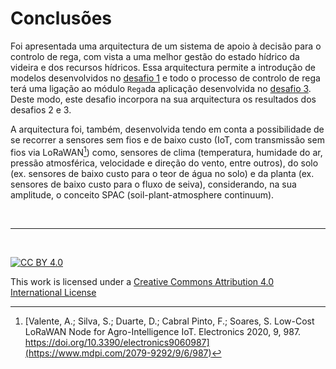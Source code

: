 # Conclusões

Foi apresentada uma arquitectura de um sistema de apoio à decisão para o controlo de rega, com vista a uma melhor gestão do estado hídrico da videira e dos recursos hídricos. Essa arquitectura permite a introdução de modelos desenvolvidos no [desafio 1](https://hackathondouroporto2021-01.readthedocs.io/) e todo o processo de controlo de rega terá uma ligação ao módulo `Rega`da aplicação desenvolvida no [desafio 3](https://hackathondouroporto2021-03.readthedocs.io/). Deste modo, este desafio incorpora na sua arquitectura os resultados dos desafios 2 e 3. 

A arquitectura foi, também, desenvolvida tendo em conta a possibilidade de se recorrer a sensores sem fios e de baixo custo (IoT, com transmissão sem fios via LoRaWAN[^1]) como, sensores de clima (temperatura, humidade do ar, pressão atmosférica, velocidade e direção do vento, entre outros), do solo (ex. sensores de baixo custo para o teor de água no solo) e da planta (ex. sensores de baixo custo para o fluxo de seiva), considerando, na sua amplitude, o conceito SPAC (soil-plant-atmosphere continuum).


[^1]: [Valente, A.; Silva, S.; Duarte, D.; Cabral Pinto, F.; Soares, S. Low-Cost LoRaWAN Node for Agro-Intelligence IoT. Electronics 2020, 9, 987. https://doi.org/10.3390/electronics9060987](https://www.mdpi.com/2079-9292/9/6/987)

&nbsp;

*** 

&nbsp;

[![CC BY 4.0](https://i.creativecommons.org/l/by/4.0/88x31.png)](http://creativecommons.org/licenses/by/4.0/)

This work is licensed under a [Creative Commons Attribution 4.0 International License](http://creativecommons.org/licenses/by/4.0/)
